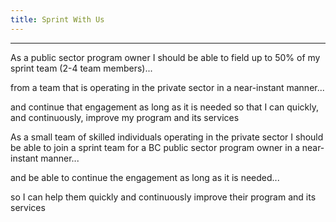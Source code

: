 ```yaml
---
title: Sprint With Us
---
```

------------------------------------------------------------------
As a public sector program owner I should be able to field up to 50% of my sprint team (2-4 team members)...

from a team that is operating in the private sector in a near-instant manner...

and continue that engagement as long as it is needed so that I can quickly, and continuously, improve my program and its services 

As a small team of skilled individuals operating in the private sector I should be able to join a sprint team for a BC public sector program owner in a near-instant manner...

and be able to continue the engagement as long as it is needed...

so I can help them quickly and continuously improve their program and its services
